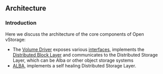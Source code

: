## Architecture

### Introduction
Here we discuss the architecture of the core components of Open vStorage:
* The [Volume Driver](VolumeDriver/README.md) exposes various [interfaces](Volumedriver/Interfaces/README.md), implements the [Distributed Block Layer](VolumeDriver/BlockLayer/README.md) and communicates to the Distributed Storage Layer, which can be Alba or other object storage systems
* [ALBA](ALBA/README.md), implements a self healing Distributed Storage Layer.
